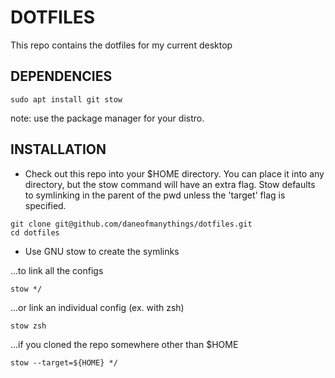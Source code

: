 # DOTFILES

This repo contains the dotfiles for my current desktop

## DEPENDENCIES

```
sudo apt install git stow
```
note: use the package manager for your distro.

## INSTALLATION

- Check out this repo into your $HOME directory. You can place it into any
directory, but the stow command will have an extra flag. Stow defaults to
symlinking in the parent of the pwd unless the 'target' flag is specified.
```
git clone git@github.com/daneofmanythings/dotfiles.git
cd dotfiles
```

- Use GNU stow to create the symlinks

...to link all the configs
```
stow */
```
...or link an individual config (ex. with zsh)
```
stow zsh
```

...if you cloned the repo somewhere other than $HOME
```
stow --target=${HOME} */
```
